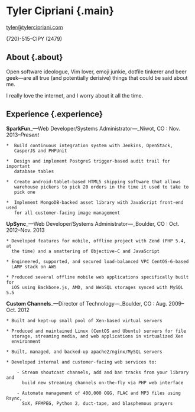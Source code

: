 # Tyler Cipriani {.main}

[tyler@tylercipriani.com](mailto:tyler@tylercipriani.com)

(720)-515-CIPY (2479)

## About {.about}

Open software ideologue, Vim lover, emoji junkie, dotfile tinkerer and beer
geek—are all true (and potentially derisive) things that could be said
about me.

I really love the internet, and I worry about it all the time.

## Experience {.experience}

**SparkFun**_—Web Developer/Systems Administrator—_Niwot, CO
:   Nov. 2013–_Present_

    *  Build continuous integration system with Jenkins, OpenStack,
       CasperJS and PHPUnit

    *  Design and implement PostgreS trigger-based audit trail for important
       database tables

    *  Create android-tablet-based HTML5 shipping software that allows
       warehouse pickers to pick 20 orders in the time it used to take to
       pick one

    *  Implement MongoDB-backed asset library with JavaScript front-end used
       for all customer-facing image management


**UpSync**_—Web Developer/Systems Administrator—_Boulder, CO
:    Oct. 2012–Nov. 2013

    * Developed features for mobile, offline project with Zend (PHP 5.4, at
      the time) and a smattering of Objective-C and JavaScript

    * Engineered, supported, and secured load-balanced VPC CentOS-6-based
      LAMP stack on AWS

    * Produced several offline mobile web applications specifically built for
      iOS using Backbone.js, AMD, and WebSQL storages synced with MySQL 5.5


**Custom Channels**_—Director of Technology—_Boulder, CO
:   Aug. 2009–Oct. 2012

    * Built and kept-up small pool of Xen-based virtual servers

    * Produced and maintained Linux (CentOS and Ubuntu) servers for file
      storage, streaming media, and web applications in virtualized Xen
      environment

    * Built, managed, and backed-up apache2/nginx/MySQL servers

    * Developed internal and customer-facing web services to:

        - Stream shoutcast channels, add and ban tracks from your library and
          build new streaming channels on-the-fly via PHP web interface

        - Automate management of 400,000 OGG, FLAC and MP3 files using Rsync,
          SoX, FFMPEG, Python 2, duct-tape, and blasphemous prayers

